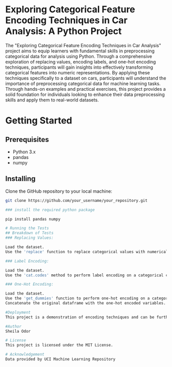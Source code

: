 # Exploring Categorical Feature Encoding Techniques in Car Analysis: A Python Project

The "Exploring Categorical Feature Encoding Techniques in Car Analysis" project aims to equip learners with fundamental skills in preprocessing categorical data for analysis using Python. Through a comprehensive exploration of replacing values, encoding labels, and one-hot encoding techniques, participants will gain insights into effectively transforming categorical features into numeric representations. By applying these techniques specifically to a dataset on cars, participants will understand the importance of preprocessing categorical data for machine learning tasks. Through hands-on examples and practical exercises, this project provides a solid foundation for individuals looking to enhance their data preprocessing skills and apply them to real-world datasets.

# Getting Started

## Prerequisites
- Python 3.x
- pandas
- numpy
## Installing

Clone the GitHub repository to your local machine:

```bash
git clone https://github.com/your_username/your_repository.git

### install the required python package

pip install pandas numpy

# Running the Tests
## Breakdown of Tests
### Replacing Values:

Load the dataset.
Use the 'replace' function to replace categorical values with numerical values.

### Label Encoding:

Load the dataset.
Use the 'cat.codes' method to perform label encoding on a categorical column.

### One-Hot Encoding:

Load the dataset.
Use the 'get_dummies' function to perform one-hot encoding on a categorical column.
Concatenate the original dataframe with the one-hot encoded variables.

#Deployment
This project is a demonstration of encoding techniques and can be further extended and integrated into larger data preprocessing pipelines or machine learning workflows.

#Author
Sheila Odor

# License
This project is licensed under the MIT License.

# Acknowledgement
Data provided by UCI Machine Learning Repository
